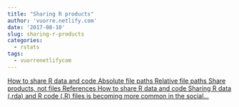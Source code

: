 ```yaml
---
title: "Sharing R products"
author: 'vuorre.netlify.com'
date: '2017-08-10'
slug: sharing-r-products
categories:
  - rstats
tags:
  - vuorrenetlifycom
---
```


[How to share R data and code Absolute file paths Relative file paths Share products, not files References How to share R data and code Sharing R data (.rda) and R code (.R) files is becoming more common in the social...<click to read more>](https://vuorre.netlify.com/post/2017/sharing-r-products/)

